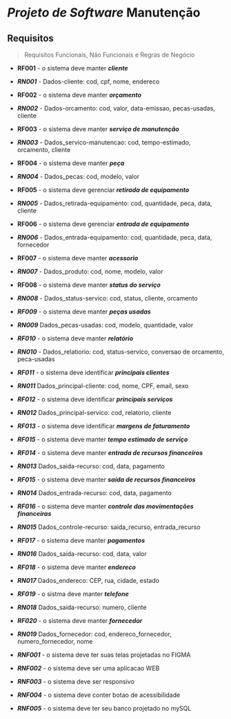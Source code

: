 # _Projeto de Software_ Manutenção

## Requisitos

> Requisitos Funcionais, Não Funcionais e Regras de Negócio

- **RF001** - o sistema deve manter _**cliente**_

- _**RN001**_ - Dados-cliente: cod, cpf, nome, endereco

- **RF002** - o sistema deve manter _**orçamento**_

- _**RN002**_ - Dados-orcamento: cod, valor, data-emissao, pecas-usadas, cliente

- **RF003** - o sistema deve manter _**serviço de manutenção**_

- _**RN003**_ - Dados_servico-manutencao: cod, tempo-estimado, orcamento, cliente

- **RF004** - o sistema deve manter _**peça**_

- _**RN004**_ - Dados_pecas: cod, modelo, valor

- **RF005** - o sistema deve gerenciar _**retirada de equipamento**_

- _**RN005**_ - Dados_retirada-equipamento: cod, quantidade, peca, data, cliente

- **RF006** - o sistema deve gerenciar _**entrada de equipamento**_

- _**RN006**_ - Dados_entrada-equipamento: cod, quantidade, peca, data, fornecedor

- **RF007** - o sistema deve manter _**acessorio**_

- _**RN007**_ - Dados_produto: cod, nome, modelo, valor

- **RF008** - o sistema deve manter _**status do serviço**_

- _**RN008**_ - Dados_status-servico: cod, status, cliente, orcamento

- _**RF009**_ - o sistema deve manter _**peças usadas**_

- _**RN009**_ Dados_pecas-usadas: cod, modelo, quantidade, valor

- _**RF010**_ - o sistema deve manter _**relatório**_

- _**RN010**_ - Dados_relatiorio: cod, status-servico, conversao de orcamento, peca-usadas

- _**RF011**_ - o sistema deve identificar _**principais clientes**_

- _**RN011**_  Dados_principal-cliente: cod, nome, CPF, email, sexo

- _**RF012**_ - o sistema deve identificar _**principais serviços**_

- _**RN012**_  Dados_principal-servico: cod, relatorio, cliente

- _**RF013**_ - o sistema deve identificar _**margens de faturamento**_

- _**RF015**_ - o sistema deve manter _**tempo estimado de serviço**_

- _**RF014**_ - o sistema deve manter _**entrada de recursos financeiros**_

- _**RN013**_  Dados_saida-recurso: cod, data, pagamento

- _**RF015**_ - o sistema deve manter _**saída de recursos financeiros**_

- _**RN014**_  Dados_entrada-recurso: cod, data, pagamento

- _**RF016**_ - o sistema deve manter _**controle das movimentações financeiras**_

- _**RN015**_  Dados_controle-recurso: saida_recurso, entrada_recurso

- _**RF017**_ - o sistema deve manter _**pagamentos**_

- _**RN016**_  Dados_saida-recurso: cod, data, valor

- _**RF018**_ - o sistema deve manter _**endereco**_

- _**RN017**_  Dados_endereco: CEP, rua, cidade, estado 

- _**RF019**_ - o sistma deve manter _**telefone**_

- _**RN018**_  Dados_saida-recurso: numero, cliente

- _**RF020**_ - o sistema deve manter _**fornecedor**_

- _**RN019**_  Dados_fornecedor: cod, endereco_fornecedor, numero_fornecedor, nome

- _**RNF001**_ - o sistema deve ter suas telas projetadas no FIGMA

- _**RNF002**_ - o sistema deve ser uma aplicacao WEB

- _**RNF003**_ - o sistema deve ser responsivo

- _**RNF004**_ - o sistema deve conter botao de acessibilidade

- _**RNF005**_ - o sistema deve ter seu banco projetado no mySQL
